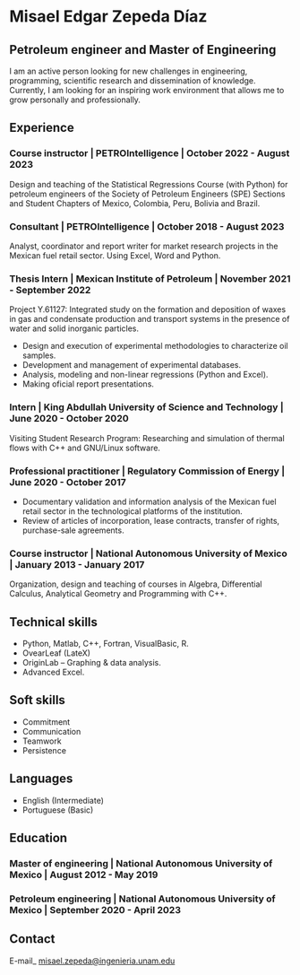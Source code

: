 # Misael Edgar Zepeda Díaz
## Petroleum engineer and Master of Engineering
I am an active person looking for new challenges in engineering, programming, scientific research and dissemination of knowledge. Currently, I am looking for an inspiring work environment that allows me to grow personally and professionally.

## Experience
### Course instructor | PETROIntelligence | October 2022 - August 2023
Design and teaching of the Statistical Regressions Course (with Python) for petroleum engineers of the Society of Petroleum Engineers (SPE) Sections and Student Chapters of Mexico, Colombia, Peru, Bolivia and Brazil.

### Consultant | PETROIntelligence | October 2018 - August 2023
Analyst, coordinator and report writer for market research projects in the Mexican fuel retail sector. Using Excel, Word and Python.

### Thesis Intern | Mexican Institute of Petroleum | November 2021 - September 2022
Project Y.61127: Integrated study on the formation and deposition of waxes in gas and condensate production and transport systems in the presence of water and solid inorganic particles.
- Design and execution of experimental methodologies to characterize oil samples.
- Development and management of experimental databases.
- Analysis, modeling and non-linear regressions (Python and Excel).
- Making oficial report presentations.

### Intern | King Abdullah University of Science and Technology | June 2020 - October 2020
Visiting Student Research Program: Researching and simulation of thermal flows with C++ and GNU/Linux software.

### Professional practitioner | Regulatory Commission of Energy | June 2020 - October 2017
- Documentary validation and information analysis of the Mexican fuel retail sector in the technological platforms of the institution.
- Review of articles of incorporation, lease contracts, transfer of rights, purchase-sale agreements.

### Course instructor | National Autonomous University of Mexico | January 2013 - January 2017
Organization, design and teaching of courses in Algebra, Differential Calculus, Analytical Geometry and Programming with C++.

## Technical skills
- Python, Matlab, C++, Fortran, VisualBasic, R.
- OvearLeaf (LateX)
- OriginLab – Graphing & data analysis.
- Advanced Excel.
  
## Soft skills
- Commitment
- Communication
- Teamwork
- Persistence

## Languages
- English (Intermediate)
- Portuguese (Basic)

## Education
### Master of engineering | National Autonomous University of Mexico | August 2012 - May 2019
### Petroleum engineering | National Autonomous University of Mexico | September 2020 - April 2023

## Contact
E-mail_ misael.zepeda@ingenieria.unam.edu
